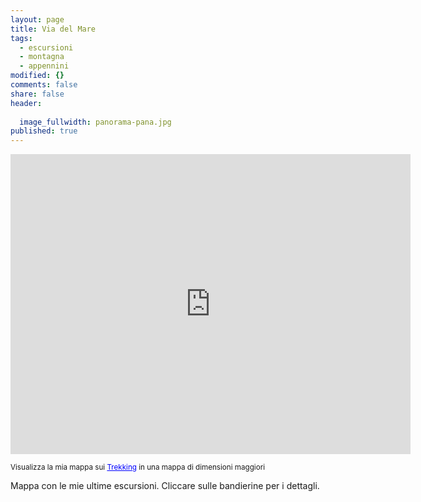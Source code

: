 ```yaml
---
layout: page
title: Via del Mare
tags: 
  - escursioni
  - montagna
  - appennini
modified: {}
comments: false
share: false
header: 
  
  image_fullwidth: panorama-pana.jpg
published: true
---
```


<iframe src="http://maps.google.it/maps/ms?msa=0&amp;msid=203838580252362177836.0004a1bd61b62dd28e348&amp;ie=UTF8&amp;t=k&amp;source=embed&amp;vpsrc=6&amp;ll=45.598666,9.942627&amp;spn=3.689745,7.020264&amp;z=7&amp;output=embed" width="640" height="480" frameborder="0" marginwidth="0" marginheight="0" scrolling="no"></iframe>

<small>Visualizza la mia mappa sui <a style="color: #0000ff; text-align: left;" href="http://maps.google.it/maps/ms?msa=0&amp;msid=203838580252362177836.0004a1bd61b62dd28e348&amp;ie=UTF8&amp;t=k&amp;source=embed&amp;vpsrc=6&amp;ll=45.598666,9.942627&amp;spn=3.689745,7.020264&amp;z=7">Trekking</a> in una mappa di dimensioni maggiori</small>

Mappa con le mie ultime escursioni. Cliccare sulle bandierine per i dettagli.
